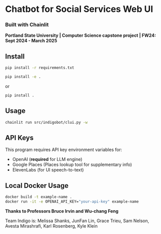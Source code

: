# Chatbot for Social Services Web UI

### Built with Chainlit

**Portland State University | Computer Science capstone project | FW24: Sept 2024 - March 2025**

## Install

```bash
pip install -r requirements.txt
```

```bash
pip install -e .
```

or

```bash
pip install .
```

## Usage

```bash
chainlit run src/indigobot/clui.py -w
```

## API Keys

This program requires API key environment variables for:
- OpenAI (**required** for LLM engine)
- Google Places (Places lookup tool for supplementary info)
- ElevenLabs (for UI speech-to-text)

## Local Docker Usage

```bash
docker build -t example-name .
docker run -it -e OPENAI_API_KEY="your-api-key" example-name
```

**Thanks to Professors Bruce Irvin and Wu-chang Feng**

Team Indigo is:
Melissa Shanks, JunFan Lin, Grace Trieu, Sam Nelson, Avesta Mirashrafi, Karl Rosenberg, Kyle Klein
